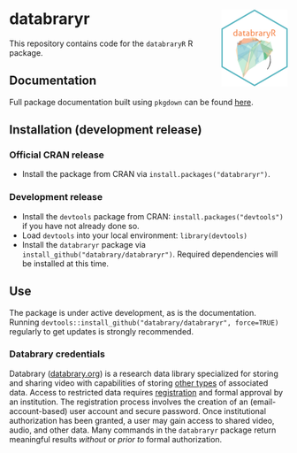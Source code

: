 # databraryr <img src="man/figures/logo.png" align="right" height="139" alt="" />

This repository contains code for the `databraryR` R package.

## Documentation

Full package documentation built using `pkgdown` can be found [here](https://databrary.github.io/databraryr/).

## Installation (development release)

### Official CRAN release

- Install the package from CRAN via `install.packages("databraryr")`.

### Development release

- Install the `devtools` package from CRAN: `install.packages("devtools")` if you have not already done so.
- Load `devtools` into your local environment: `library(devtools)`
- Install the `databraryr` package via `install_github("databrary/databraryr")`. Required dependencies will be installed at this time.

## Use

The package is under active development, as is the documentation.
Running `devtools::install_github("databrary/databraryr", force=TRUE)` regularly to get updates is strongly recommended.

### Databrary credentials

Databrary ([databrary.org](https://databrary.org)) is a research data library specialized for storing and sharing video with capabilities of storing [other types](https://nyu.databrary.org/asset/formats) of associated data.
Access to restricted data requires [registration](https://nyu.databrary.org/user/register) and formal approval by an institution.
The registration process involves the creation of an (email-account-based) user account and secure password.
Once institutional authorization has been granted, a user may gain access to shared video, audio, and other data.
Many commands in the `databraryr` package return meaningful results *without* or *prior to* formal authorization.
